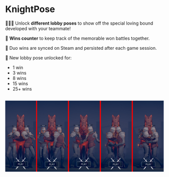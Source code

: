 # KnightPose

🧑‍🤝‍🧑 Unlock **different lobby poses** to show off the special loving bound developed with your teammate! 


📝 **Wins counter** to keep track of the memorable won battles together.

🔄 Duo wins are synced on Steam and persisted after each game session.

🔐 New lobby pose unlocked for:
 - 1 win
 - 3 wins
 - 8 wins
 - 15 wins
 - 25+ wins

##

![Poses](assets/poses.png)